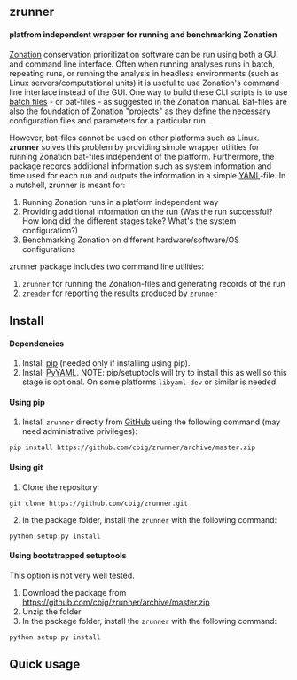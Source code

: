 ## zrunner 
#### platfrom independent wrapper for running and benchmarking Zonation

[Zonation](http://cbig.it.helsinki.fi/software/zonation/) conservation 
prioritization software can be run using both a GUI and command line interface. 
Often when running analyses runs in batch, repeating runs, or running the 
analysis in headless environments (such as Linux  servers/computational units) 
it is useful to use Zonation's command line interface instead of the GUI. One 
way to build these CLI scripts is to use 
[batch files](http://en.wikipedia.org/wiki/Batch_file) - or bat-files - as 
suggested in the Zonation manual. Bat-files are also the foundation of Zonation
"projects" as they define the necessary configuration files and parameters
for a particular run.

However, bat-files cannot be used on other platforms such as Linux. **zrunner**
solves this problem by providing simple wrapper utilities for running Zonation
bat-files independent of the platform. Furthermore, the package records 
additional information such as system information and time used for each run and
outputs the information in a simple [YAML](http://yaml.org/)-file. In a 
nutshell, zrunner is meant for:

1. Running Zonation runs in a platform independent way
2. Providing additional information on the run (Was the run successful? How long 
did the different stages take? What's the system configuration?)
3. Benchmarking Zonation on different hardware/software/OS configurations

zrunner package includes two command line utilities:

1. `zrunner` for running the Zonation-files and generating records of the run 
1. `zreader` for reporting the results produced by `zrunner`

## Install

#### Dependencies

1. Install [pip](http://www.pip-installer.org/en/latest/) (needed only if installing using pip).
2. Install [PyYAML](http://pyyaml.org/). NOTE: pip/setuptools will try to install this as 
well so this stage is optional. On some platforms `libyaml-dev` or similar is needed.

#### Using pip

1. Install `zrunner` directly from [GitHub](https://github.com/cbig/zrunner) 
using the following command (may need administrative privileges):  

```
pip install https://github.com/cbig/zrunner/archive/master.zip
```

#### Using git

1. Clone the repository:
```
git clone https://github.com/cbig/zrunner.git
```
2. In the package folder, install the `zrunner` with the following command:

```
python setup.py install
```

#### Using bootstrapped setuptools

This option is not very well tested. 

1. Download the package from https://github.com/cbig/zrunner/archive/master.zip
2. Unzip the folder
3. In the package folder, install the `zrunner` with the following command:

```
python setup.py install
```

## Quick usage
